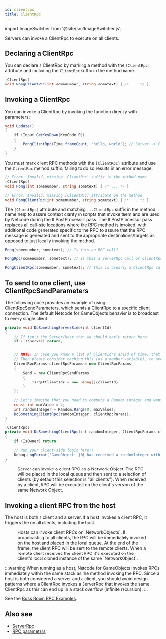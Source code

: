 ```yaml
---
id: clientrpc
title: ClientRpc
---
```

import ImageSwitcher from '@site/src/ImageSwitcher.js';


Servers can invoke a ClientRpc to execute on all clients.

<figure>
<ImageSwitcher 
lightImageSrc="/sequence_diagrams/RPCs/ClientRPCs.png?text=LightMode"
darkImageSrc="/sequence_diagrams/RPCs/ClientRPCs_Dark.png?text=DarkMode"/>
</figure>



## Declaring a ClientRpc

You can declare a ClientRpc by marking a method with the `[ClientRpc]` attribute and including the `ClientRpc` suffix in the method name.

```csharp
[ClientRpc]
void PongClientRpc(int somenumber, string sometext) { /* ... */ }
```

## Invoking a ClientRpc

You can invoke a ClientRpc by invoking the function directly with parameters:

```csharp
void Update()
{
    if (Input.GetKeyDown(KeyCode.P))
    {
        PongClientRpc(Time.frameCount, "hello, world"); // Server -> Client
    }
}
```

You must mark client RPC methods with the `[ClientRpc]` attribute and use the `ClientRpc` method suffix; failing to do so results in an error message.

```csharp
// Error: Invalid, missing 'ClientRpc' suffix in the method name
[ClientRpc]
void Pong(int somenumber, string sometext) { /* ... */ }

// Error: Invalid, missing [ClientRpc] attribute on the method
void PongClientRpc(int somenumber, string sometext) { /* ... */ }
```

The `[ClientRpc]` attribute and matching `...ClientRpc` suffix in the method name help to assure context clarity in scripts that invoke them and are used by Netcode during the ILPostProcessor pass. The ILPostProcessor pass replaces all call-site locations where the RPC method is invoked, with additional code generated specific to the RPC to assure that the RPC message is generated and sent to the appropriate destinations/targets as opposed to just locally invoking the method.

```csharp
Pong(somenumber, sometext); // Is this an RPC call?

PongRpc(somenumber, sometext); // Is this a ServerRpc call or ClientRpc call?

PongClientRpc(somenumber, sometext); // This is clearly a ClientRpc call
```

## To send to one client, use ClientRpcSendParameters

The following code provides an example of using ClientRpcSendParameters, which sends a ClientRpc to a specific client connection. The default Netcode for GameObjects behavior is to broadcast to every single client.

```csharp
private void DoSomethingServerSide(int clientId)
{
    // If isn't the Server/Host then we should early return here!
    if (!IsServer) return;


    // NOTE! In case you know a list of ClientId's ahead of time, that does not need change,
    // Then please consider caching this (as a member variable), to avoid Allocating Memory every time you run this function
    ClientRpcParams clientRpcParams = new ClientRpcParams
    {
        Send = new ClientRpcSendParams
        {
            TargetClientIds = new ulong[]{clientId}
        }
    };

    // Let's imagine that you need to compute a Random integer and want to send that to a client
    const int maxValue = 4;
    int randomInteger = Random.Range(0, maxValue);
    DoSomethingClientRpc(randomInteger, clientRpcParams);
}

[ClientRpc]
private void DoSomethingClientRpc(int randomInteger, ClientRpcParams clientRpcParams = default)
{
    if (IsOwner) return;

    // Run your client-side logic here!!
    Debug.LogFormat("GameObject: {0} has received a randomInteger with value: {1}", gameObject.name, randomInteger);
}
```

<figure>
<ImageSwitcher 
lightImageSrc="/sequence_diagrams/RPCs/ClientRPCs_CertainClients.png?text=LightMode"
darkImageSrc="/sequence_diagrams/RPCs/ClientRPCs_CertainClients_Dark.png?text=DarkMode"/>
 <figcaption>Server can invoke a client RPC on a Network Object. The RPC will be placed in the local queue and then sent to a selection of clients (by default this selection is "all clients"). When received by a client, RPC will be executed on the client's version of the same Network Object.</figcaption>
</figure>

## Invoking a client RPC from the host

The host is both a client and a server. If a host invokes a client RPC, it triggers the on all clients, including the host.


<figure>
<ImageSwitcher 
lightImageSrc="/sequence_diagrams/RPCs/ClientRPCs_ClientHosts_CalledByClientHost.png?text=LightMode"
darkImageSrc="/sequence_diagrams/RPCs/ClientRPCs_ClientHosts_CalledByClientHost_Dark.png?text=DarkMode"/>
 <figcaption>Hosts can invoke client RPCs on `NetworkObjects`. If broadcasting to all clients, the RPC will be immediately invoked on the host and placed in the local queue. At the end of the frame, the client RPC will be sent to the remote clients. When a remote client receives the client RPC it's executed on the client's local cloned instance of the same `NetworkObject`.</figcaption>
</figure>

:::warning
When running as a host, Netcode for GameObjects invokes RPCs immediately within the same stack as the method invoking the RPC. Since a host is both considered a server and a client, you should avoid design patterns where a ClientRpc invokes a ServerRpc that invokes the same ClientRpc as this can end up in a stack overflow (infinite recursion).
:::

See the [Boss Room RPC Examples](../../learn/bossroom/bossroom-actions.md).


## Also see

* [ServerRpc](serverrpc.md)
* [RPC parameters](rpc-params.md)

